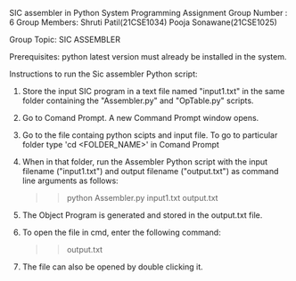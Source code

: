 SIC assembler in Python
System Programming Assignment Group Number : 6
Group Members:
        Shruti Patil(21CSE1034) 
        Pooja Sonawane(21CSE1025)

            
Group Topic: SIC ASSEMBLER

Prerequisites: python latest version must already be installed in the system.


Instructions to run the Sic assembler Python script:

1. Store the input SIC program in a text file named "input1.txt" in the same folder containing the "Assembler.py" and "OpTable.py" scripts.

2. Go to Comand Prompt. A new Command Prompt window opens.

3. Go to the file containg python scipts and input file. To go to particular folder type 'cd <FOLDER_NAME>' in Comand Prompt

4.  When in that folder, run the Assembler Python script with the input filename ("input1.txt") and output filename ("output.txt") as command line arguments as follows:
     >>python Assembler.py input1.txt output.txt

5. The Object Program is generated and stored in the output.txt file.
6.  To open the file in cmd, enter the following command:
    >>output.txt

7.  The file can also be opened by double clicking it.